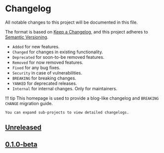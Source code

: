<!-- The content will be also use in `docs/CHANGELOG/index.md` by `pymdownx.snippets` -->
<!-- Do not use any **relative link** and  **GitHub-specific syntax** ！-->
<!-- Do not rename or move the file -->

# Changelog

All notable changes to this project will be documented in this file.

The format is based on [Keep a Changelog](https://keepachangelog.com/en/1.1.0/),
and this project adheres to [Semantic Versioning](https://semver.org/spec/v2.0.0.html).

- `Added` for new features.
- `Changed` for changes in existing functionality.
- `Deprecated` for soon-to-be removed features.
- `Removed` for now removed features.
- `Fixed` for any bug fixes.
- `Security` in case of vulnerabilities.
- `BREAKING` for breaking changes.
- `YANKED` for deprecated releases.
- `Internal` for internal changes. Only for maintainers.

!!! tip
    This homepage is used to provide a blog-like changelog and `BREAKING CHANGE` migration guide.

    You can expand sub-projects to view detailed changelogs.

<!-- Refer to: https://github.com/olivierlacan/keep-a-changelog/blob/main/CHANGELOG.md -->
<!-- Refer to: https://github.com/gradio-app/gradio/blob/main/CHANGELOG.md -->
<!-- Refer to: https://github.com/WSH032/fastapi-proxy-lib/blob/main/CHANGELOG.md -->

## [Unreleased]

## [0.1.0-beta]

[unreleased]: https://github.com/WSH032/pytauri/tree/HEAD
[0.1.0-beta]: https://github.com/WSH032/pytauri/releases/tag/v0.1.0-beta
